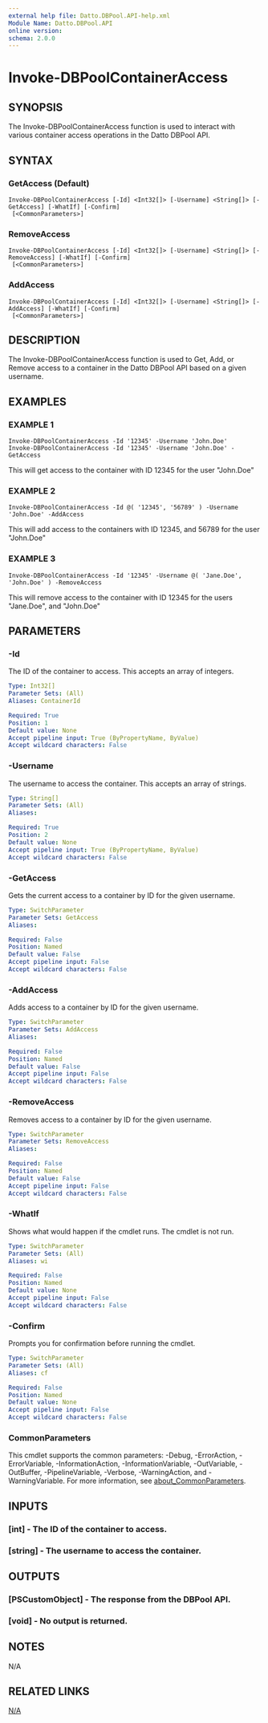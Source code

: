 ```yaml
---
external help file: Datto.DBPool.API-help.xml
Module Name: Datto.DBPool.API
online version:
schema: 2.0.0
---
```


# Invoke-DBPoolContainerAccess

## SYNOPSIS
The Invoke-DBPoolContainerAccess function is used to interact with various container access operations in the Datto DBPool API.

## SYNTAX

### GetAccess (Default)
```
Invoke-DBPoolContainerAccess [-Id] <Int32[]> [-Username] <String[]> [-GetAccess] [-WhatIf] [-Confirm]
 [<CommonParameters>]
```

### RemoveAccess
```
Invoke-DBPoolContainerAccess [-Id] <Int32[]> [-Username] <String[]> [-RemoveAccess] [-WhatIf] [-Confirm]
 [<CommonParameters>]
```

### AddAccess
```
Invoke-DBPoolContainerAccess [-Id] <Int32[]> [-Username] <String[]> [-AddAccess] [-WhatIf] [-Confirm]
 [<CommonParameters>]
```

## DESCRIPTION
The Invoke-DBPoolContainerAccess function is used to Get, Add, or Remove access to a container in the Datto DBPool API based on a given username.

## EXAMPLES

### EXAMPLE 1
```
Invoke-DBPoolContainerAccess -Id '12345' -Username 'John.Doe'
Invoke-DBPoolContainerAccess -Id '12345' -Username 'John.Doe' -GetAccess
```

This will get access to the container with ID 12345 for the user "John.Doe"

### EXAMPLE 2
```
Invoke-DBPoolContainerAccess -Id @( '12345', '56789' ) -Username 'John.Doe' -AddAccess
```

This will add access to the containers with ID 12345, and 56789 for the user "John.Doe"

### EXAMPLE 3
```
Invoke-DBPoolContainerAccess -Id '12345' -Username @( 'Jane.Doe', 'John.Doe' ) -RemoveAccess
```

This will remove access to the container with ID 12345 for the users "Jane.Doe", and "John.Doe"

## PARAMETERS

### -Id
The ID of the container to access.
This accepts an array of integers.

```yaml
Type: Int32[]
Parameter Sets: (All)
Aliases: ContainerId

Required: True
Position: 1
Default value: None
Accept pipeline input: True (ByPropertyName, ByValue)
Accept wildcard characters: False
```

### -Username
The username to access the container.
This accepts an array of strings.

```yaml
Type: String[]
Parameter Sets: (All)
Aliases:

Required: True
Position: 2
Default value: None
Accept pipeline input: True (ByPropertyName, ByValue)
Accept wildcard characters: False
```

### -GetAccess
Gets the current access to a container by ID for the given username.

```yaml
Type: SwitchParameter
Parameter Sets: GetAccess
Aliases:

Required: False
Position: Named
Default value: False
Accept pipeline input: False
Accept wildcard characters: False
```

### -AddAccess
Adds access to a container by ID for the given username.

```yaml
Type: SwitchParameter
Parameter Sets: AddAccess
Aliases:

Required: False
Position: Named
Default value: False
Accept pipeline input: False
Accept wildcard characters: False
```

### -RemoveAccess
Removes access to a container by ID for the given username.

```yaml
Type: SwitchParameter
Parameter Sets: RemoveAccess
Aliases:

Required: False
Position: Named
Default value: False
Accept pipeline input: False
Accept wildcard characters: False
```

### -WhatIf
Shows what would happen if the cmdlet runs.
The cmdlet is not run.

```yaml
Type: SwitchParameter
Parameter Sets: (All)
Aliases: wi

Required: False
Position: Named
Default value: None
Accept pipeline input: False
Accept wildcard characters: False
```

### -Confirm
Prompts you for confirmation before running the cmdlet.

```yaml
Type: SwitchParameter
Parameter Sets: (All)
Aliases: cf

Required: False
Position: Named
Default value: None
Accept pipeline input: False
Accept wildcard characters: False
```

### CommonParameters
This cmdlet supports the common parameters: -Debug, -ErrorAction, -ErrorVariable, -InformationAction, -InformationVariable, -OutVariable, -OutBuffer, -PipelineVariable, -Verbose, -WarningAction, and -WarningVariable. For more information, see [about_CommonParameters](http://go.microsoft.com/fwlink/?LinkID=113216).

## INPUTS

### [int] - The ID of the container to access.
### [string] - The username to access the container.
## OUTPUTS

### [PSCustomObject] - The response from the DBPool API.
### [void] - No output is returned.
## NOTES
N/A

## RELATED LINKS

[N/A]()

